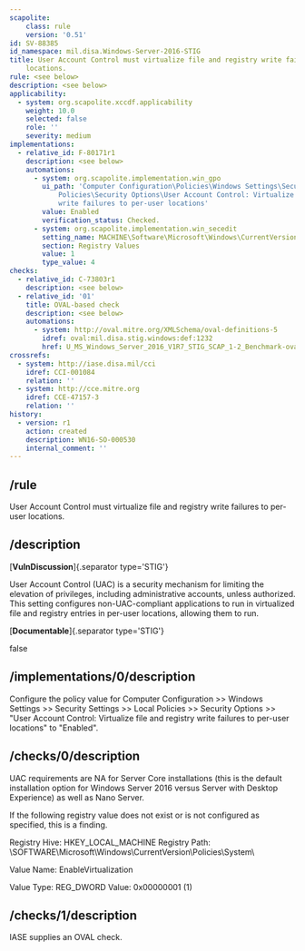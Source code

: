 ```yaml
---
scapolite:
    class: rule
    version: '0.51'
id: SV-88385
id_namespace: mil.disa.Windows-Server-2016-STIG
title: User Account Control must virtualize file and registry write failures to per-user
    locations.
rule: <see below>
description: <see below>
applicability:
  - system: org.scapolite.xccdf.applicability
    weight: 10.0
    selected: false
    role: ''
    severity: medium
implementations:
  - relative_id: F-80171r1
    description: <see below>
    automations:
      - system: org.scapolite.implementation.win_gpo
        ui_path: 'Computer Configuration\Policies\Windows Settings\Security Settings\Local
            Policies\Security Options\User Account Control: Virtualize file and registry
            write failures to per-user locations'
        value: Enabled
        verification_status: Checked.
      - system: org.scapolite.implementation.win_secedit
        setting_name: MACHINE\Software\Microsoft\Windows\CurrentVersion\Policies\System\EnableVirtualization
        section: Registry Values
        value: 1
        type_value: 4
checks:
  - relative_id: C-73803r1
    description: <see below>
  - relative_id: '01'
    title: OVAL-based check
    description: <see below>
    automations:
      - system: http://oval.mitre.org/XMLSchema/oval-definitions-5
        idref: oval:mil.disa.stig.windows:def:1232
        href: U_MS_Windows_Server_2016_V1R7_STIG_SCAP_1-2_Benchmark-oval.xml
crossrefs:
  - system: http://iase.disa.mil/cci
    idref: CCI-001084
    relation: ''
  - system: http://cce.mitre.org
    idref: CCE-47157-3
    relation: ''
history:
  - version: r1
    action: created
    description: WN16-SO-000530
    internal_comment: ''
---
```



## /rule

User Account Control must virtualize file and registry write failures to per-user locations.

## /description

[**VulnDiscussion**]{.separator type='STIG'}

User Account Control (UAC) is a security mechanism for limiting the elevation of privileges, including administrative accounts, unless authorized. This setting configures non-UAC-compliant applications to run in virtualized file and registry entries in per-user locations, allowing them to run.

[**Documentable**]{.separator type='STIG'}

false

## /implementations/0/description

Configure the policy value for Computer Configuration >> Windows Settings >> Security Settings >> Local Policies >> Security Options >> "User Account Control: Virtualize file and registry write failures to per-user locations" to "Enabled".

## /checks/0/description

UAC requirements are NA for Server Core installations (this is the default installation option for Windows Server 2016 versus Server with Desktop Experience) as well as Nano Server.

If the following registry value does not exist or is not configured as specified, this is a finding.

Registry Hive: HKEY_LOCAL_MACHINE
Registry Path: \SOFTWARE\Microsoft\Windows\CurrentVersion\Policies\System\

Value Name: EnableVirtualization

Value Type: REG_DWORD
Value: 0x00000001 (1)

## /checks/1/description

IASE supplies an OVAL check.
